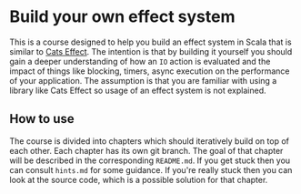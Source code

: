 # Build your own effect system

This is a course designed to help you build an effect system in Scala that is similar to [Cats Effect](https://typelevel.org/cats-effect/). The intention is that by building it yourself you should gain a deeper understanding of how an `IO` action is evaluated and the impact of things like blocking, timers, async execution on the performance of your application. The assumption is that you are familiar with using a library like Cats Effect so usage of an effect system is not explained.

## How to use

The course is divided into chapters which should iteratively build on top of each other. Each chapter has its own git branch. The goal of that chapter will be described in the corresponding `README.md`. If you get stuck then you can consult `hints.md` for some guidance. If you're really stuck then you can look at the source code, which is a possible solution for that chapter.

